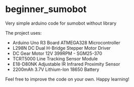 # beginner_sumobot
Very simple arduino code for sumobot without library

The project uses:
- Arduino Uno R3 Board ATMEGA328 Microcontroller 
- L298N DC Dual H-Bridge Stepper Motor Driver 
- DC Gear Motor 12V 399RPM - SGM25-370
- TCRT5000 Line Tracking Sensor Module 
- E18-D80NK Adjustable IR Infrared Proximity Sensor
- 2200mAh 3.7V Lithium-Ion 18650 Battery

Feel free to improve the code on your own. Happy learning!
